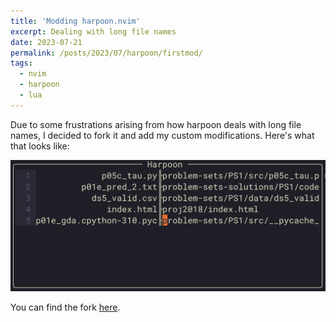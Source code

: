 ```yaml
---
title: 'Modding harpoon.nvim'
excerpt: Dealing with long file names
date: 2023-07-21
permalink: /posts/2023/07/harpoon/firstmod/
tags:
  - nvim
  - harpoon
  - lua
---
```

Due to some frustrations arising from how harpoon deals with long file names, I decided to fork it and add my custom modifications. Here's what that looks like:

![harpoon sample](/images/harpoon_separator_example.png)

You can find the fork [here](https://www.github.com/ujkan/harpoon).

